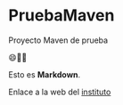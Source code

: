 # PruebaMaven
Proyecto Maven de prueba

:smile::eyes::baby_chick:

Esto es **Markdown**.

Enlace a la web del [instituto](https://iesdomingoperezminik.es)